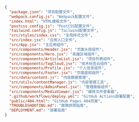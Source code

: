 <!-- ONEDAY_FILE_SEMANTIC_START -->
<!-- 重要提示：以下文件语义数据区块对系统至关重要，任何重新生成1d.md文件的操作都必须保留此区块的完整内容，否则会导致文件语义信息丢失！ -->
```json
{
  "package.json": "项目配置文件",
  "webpack.config.js": "Webpack配置文件",
  "index.html": "HTML模板文件",
  "postcss.config.js": "PostCSS配置文件",
  "tailwind.config.js": "Tailwind配置文件",
  "src/styles/index.css": "全局样式文件",
  "src/index.jsx": "应用入口文件",
  "src/App.jsx": "主应用组件",
  "src/components/Header.jsx": "页面头部组件",
  "src/components/Hero.jsx": "英雄区域组件",
  "src/components/ArticleList.jsx": "项目列表组件",
  "src/components/TagCloud.jsx": "技术标签云组件",
  "src/components/Profile.jsx": "个人信息组件",
  "src/components/Footer.jsx": "页面底部组件",
  "src/data/content.js": "内容数据管理",
  "src/utils/contentManager.js": "内容管理工具",
  "src/components/AdminPanel.jsx": "管理面板组件",
  "src/components/MediaViewer.jsx": "媒体文件查看器",
  ".github/workflows/deploy.yml": "GitHub Actions部署配置",
  "public/404.html": "GitHub Pages 404页面",
  "TROUBLESHOOTING.md": "故障排除指南",
  "DEPLOYMENT.md": "部署指南"
}
```
<!-- ONEDAY_FILE_SEMANTIC_END -->